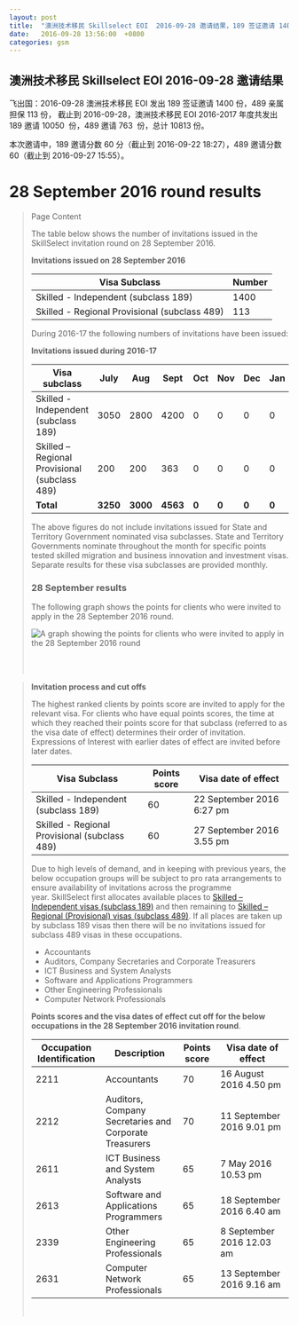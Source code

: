 ```yaml
---
layout: post
title:  "澳洲技术移民 Skillselect EOI  2016-09-28 邀请结果，189 签证邀请 1400 份，489 亲属担保 113 份"
date:   2016-09-28 13:56:00  +0800
categories: gsm
---
```


## 澳洲技术移民 Skillselect EOI  2016-09-28 邀请结果

飞出国：2016-09-28 澳洲技术移民 EOI 发出 189 签证邀请 1400 份，489 亲属担保 113 份，
截止到 2016-09-28，澳洲技术移民 EOI 2016-2017 年度共发出 189 邀请 10050  份，489 邀请 763  份，总计 10813 份。

本次邀请中，189 邀请分数 60 分（截止到 2016-09-22 18:27），489 邀请分数 60（截止到 2016-09-27 15:55）。

# 28 September 2016 round results
> <!--Page content-->
> Page Content
> 
> ​​​​​​​​​​The table below shows the number of invitations issued in the SkillSelect invitation round on&nbsp;28 September 2016.
> 
> **Invitations issued&nbsp;on&nbsp;28 September 2016**
> 
> | Visa Subclass | Number |
> | --- | --- |
> | Skilled - Independent (subclass 189) | 1400 |
> | Skilled - Regional Provisional (subclass 489) | 113&nbsp; |
> 
> During 2016-17 the following numbers of invitations have been issued:
> 
> **Invitations issued&nbsp;during 2016-17**
> 
> | Visa subclass | July | Aug | Sept | Oct | Nov | Dec | Jan | Feb | Mar | Apr | May | June | Total |
> | --- | --- | --- | --- | --- | --- | --- | --- | --- | --- | --- | --- | --- | --- |
> | Skilled - Independent (subclass 189) | 3050 | 2800 | 4200 | 0 | 0 | 0 | 0 | 0 | 0 | 0 | 0 | 0 | 10050&nbsp; |
> | Skilled – Regional Provisional (subclass 489) | 200 | 200 | 363 | 0 | 0 | 0 | 0 | 0 | 0 | 0 | 0 | 0 | 763&nbsp; |
> | **Total** | **3250** | **3000** | **4563** | **0** | **0** | **0** | **0** | **0** | | **0** | **0** | **0** | **10813** |
> 
> The above figures do not include invitations issued for State and Territory Government nominated visa subclasses. State and Territory Governments nominate throughout the month for specific points tested skilled migration and business innovation and investment visas. Separate results for these visa subclasses are provided monthly.
> 
> ### 28&nbsp;September results
> 
> The following graph shows the points for clients who were invited to apply in the&nbsp;28 September 2016&nbsp;round.
> 
> ![A graph showing the points for clients who were invited to apply in the 28 September 2016 round](http://www.border.gov.au/WorkinginAustralia/PublishingImages/28092016.jpg)&nbsp;
> 
>  ​ 
> 
> **Invitation process and cut offs**
> 
> The highest ranked clients by points score are invited to apply for the relevant visa. For clients who have equal points scores, the time at which they reached their points score for that subclass (referred to as the visa date of effect) determines their order of invitation. Expressions of Interest with earlier dates of effect are invited before later dates.
> 
> | Visa Subclass | Points score | Visa date of effect |
> | --- | --- | --- |
> | Skilled - Independent (subclass 189) | 60 | 22 September 2016 6:27 pm |
> | Skilled - Regional Provisional (subclass 489) | 60 | 27 September&nbsp;2016 3.55 pm |
> 
> Due to high levels of demand, and in keeping with previous years, the below occupation groups will be subject to pro rata arrangements to ensure availability of invitations across the programme year.&nbsp;SkillSelect first allocates available places to  [Skilled – Independent visas (subclass 189)](/Trav/Visa-1/189-) and then remaining to  [Skilled – Regional (Provisional) visas (subclass 489)](/Trav/Visa-1/489-). If all places are taken up by subclass 189 visas then there will be no invitations issued for subclass 489 visas in these occupations.
> 
> - Accountants
> - Auditors, Company Secretaries and Corporate Treasurers
> - ICT Business and System Analysts 
> - Software and Applications Programmers
> - Other Engineering Professionals
> - Computer Network Professionals 
> 
> **Points scores and the visa dates of effect cut off for the below occupations in the&nbsp;28 September&nbsp;2016 invitation round**.
> 
> | Occupation Identification | Description | Points score | Visa date of effect |
> | --- | --- | --- | --- |
> | 2211 | Accountants | 70 | 16&nbsp;August 2016 4.50 pm |
> | 2212 | Auditors, Company Secretaries and Corporate Treasurers | 70 | 11&nbsp;September 2016 9.01 pm |
> | 2611 | ICT Business and ​System Analysts | 65 | 7&nbsp;May 2016 10.53 pm |
> | 2613 | Software and Applications Programmers | 65 | 18&nbsp;September 2016 6.40 am |
> | 2339 | Other Engineering Professionals | 65 | 8&nbsp;September 2016 12.03 am |
> | 2631 | Computer Network Professionals | 65 | 13&nbsp;September 2016 9.16 am |
> 
> ​
